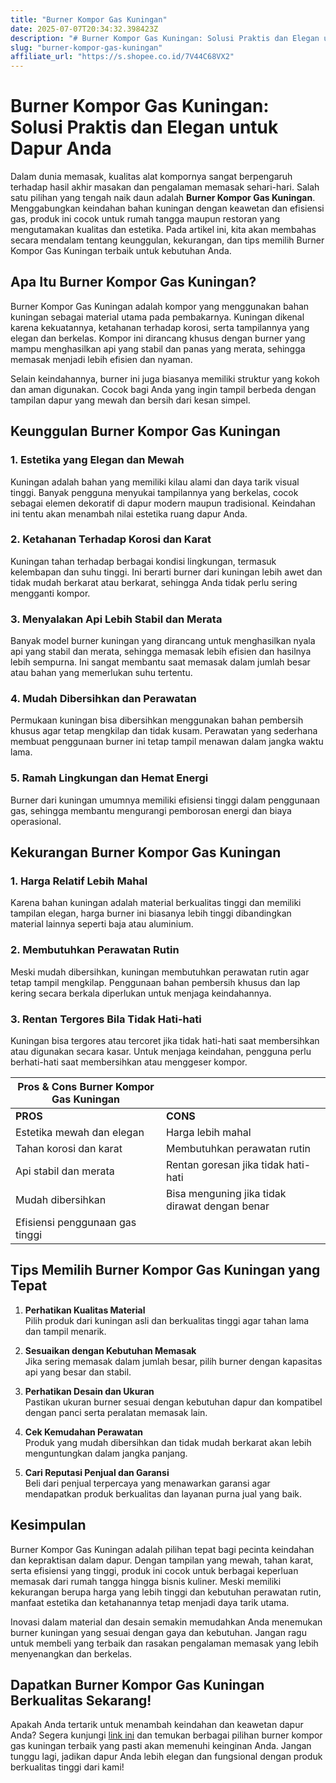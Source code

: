 ```yaml
---
title: "Burner Kompor Gas Kuningan"
date: 2025-07-07T20:34:32.398423Z
description: "# Burner Kompor Gas Kuningan: Solusi Praktis dan Elegan untuk Dapur Anda..."
slug: "burner-kompor-gas-kuningan"
affiliate_url: "https://s.shopee.co.id/7V44C68VX2"
---
```

# Burner Kompor Gas Kuningan: Solusi Praktis dan Elegan untuk Dapur Anda

Dalam dunia memasak, kualitas alat kompornya sangat berpengaruh terhadap hasil akhir masakan dan pengalaman memasak sehari-hari. Salah satu pilihan yang tengah naik daun adalah **Burner Kompor Gas Kuningan**. Menggabungkan keindahan bahan kuningan dengan keawetan dan efisiensi gas, produk ini cocok untuk rumah tangga maupun restoran yang mengutamakan kualitas dan estetika. Pada artikel ini, kita akan membahas secara mendalam tentang keunggulan, kekurangan, dan tips memilih Burner Kompor Gas Kuningan terbaik untuk kebutuhan Anda.

## Apa Itu Burner Kompor Gas Kuningan?

Burner Kompor Gas Kuningan adalah kompor yang menggunakan bahan kuningan sebagai material utama pada pembakarnya. Kuningan dikenal karena kekuatannya, ketahanan terhadap korosi, serta tampilannya yang elegan dan berkelas. Kompor ini dirancang khusus dengan burner yang mampu menghasilkan api yang stabil dan panas yang merata, sehingga memasak menjadi lebih efisien dan nyaman.

Selain keindahannya, burner ini juga biasanya memiliki struktur yang kokoh dan aman digunakan. Cocok bagi Anda yang ingin tampil berbeda dengan tampilan dapur yang mewah dan bersih dari kesan simpel.

## Keunggulan Burner Kompor Gas Kuningan

### 1. Estetika yang Elegan dan Mewah

Kuningan adalah bahan yang memiliki kilau alami dan daya tarik visual tinggi. Banyak pengguna menyukai tampilannya yang berkelas, cocok sebagai elemen dekoratif di dapur modern maupun tradisional. Keindahan ini tentu akan menambah nilai estetika ruang dapur Anda.

### 2. Ketahanan Terhadap Korosi dan Karat

Kuningan tahan terhadap berbagai kondisi lingkungan, termasuk kelembapan dan suhu tinggi. Ini berarti burner dari kuningan lebih awet dan tidak mudah berkarat atau berkarat, sehingga Anda tidak perlu sering mengganti kompor.

### 3. Menyalakan Api Lebih Stabil dan Merata

Banyak model burner kuningan yang dirancang untuk menghasilkan nyala api yang stabil dan merata, sehingga memasak lebih efisien dan hasilnya lebih sempurna. Ini sangat membantu saat memasak dalam jumlah besar atau bahan yang memerlukan suhu tertentu.

### 4. Mudah Dibersihkan dan Perawatan

Permukaan kuningan bisa dibersihkan menggunakan bahan pembersih khusus agar tetap mengkilap dan tidak kusam. Perawatan yang sederhana membuat penggunaan burner ini tetap tampil menawan dalam jangka waktu lama.

### 5. Ramah Lingkungan dan Hemat Energi

Burner dari kuningan umumnya memiliki efisiensi tinggi dalam penggunaan gas, sehingga membantu mengurangi pemborosan energi dan biaya operasional.

## Kekurangan Burner Kompor Gas Kuningan

### 1. Harga Relatif Lebih Mahal

Karena bahan kuningan adalah material berkualitas tinggi dan memiliki tampilan elegan, harga burner ini biasanya lebih tinggi dibandingkan material lainnya seperti baja atau aluminium.

### 2. Membutuhkan Perawatan Rutin

Meski mudah dibersihkan, kuningan membutuhkan perawatan rutin agar tetap tampil mengkilap. Penggunaan bahan pembersih khusus dan lap kering secara berkala diperlukan untuk menjaga keindahannya.

### 3. Rentan Tergores Bila Tidak Hati-hati

Kuningan bisa tergores atau tercoret jika tidak hati-hati saat membersihkan atau digunakan secara kasar. Untuk menjaga keindahan, pengguna perlu berhati-hati saat membersihkan atau menggeser kompor.

| **Pros & Cons Burner Kompor Gas Kuningan** |                                |
|--------------------------------------------|--------------------------------|
| **PROS**                                | **CONS**                    |
| Estetika mewah dan elegan             | Harga lebih mahal          |
| Tahan korosi dan karat               | Membutuhkan perawatan rutin  |
| Api stabil dan merata                 | Rentan goresan jika tidak hati-hati |
| Mudah dibersihkan                     | Bisa menguning jika tidak dirawat dengan benar |
| Efisiensi penggunaan gas tinggi     |                             |

## Tips Memilih Burner Kompor Gas Kuningan yang Tepat

1. **Perhatikan Kualitas Material**  
Pilih produk dari kuningan asli dan berkualitas tinggi agar tahan lama dan tampil menarik.

2. **Sesuaikan dengan Kebutuhan Memasak**  
Jika sering memasak dalam jumlah besar, pilih burner dengan kapasitas api yang besar dan stabil.

3. **Perhatikan Desain dan Ukuran**  
Pastikan ukuran burner sesuai dengan kebutuhan dapur dan kompatibel dengan panci serta peralatan memasak lain.

4. **Cek Kemudahan Perawatan**  
Produk yang mudah dibersihkan dan tidak mudah berkarat akan lebih menguntungkan dalam jangka panjang.

5. **Cari Reputasi Penjual dan Garansi**  
Beli dari penjual terpercaya yang menawarkan garansi agar mendapatkan produk berkualitas dan layanan purna jual yang baik.

## Kesimpulan

Burner Kompor Gas Kuningan adalah pilihan tepat bagi pecinta keindahan dan kepraktisan dalam dapur. Dengan tampilan yang mewah, tahan karat, serta efisiensi yang tinggi, produk ini cocok untuk berbagai keperluan memasak dari rumah tangga hingga bisnis kuliner. Meski memiliki kekurangan berupa harga yang lebih tinggi dan kebutuhan perawatan rutin, manfaat estetika dan ketahanannya tetap menjadi daya tarik utama.

Inovasi dalam material dan desain semakin memudahkan Anda menemukan burner kuningan yang sesuai dengan gaya dan kebutuhan. Jangan ragu untuk membeli yang terbaik dan rasakan pengalaman memasak yang lebih menyenangkan dan berkelas.

## Dapatkan Burner Kompor Gas Kuningan Berkualitas Sekarang!

Apakah Anda tertarik untuk menambah keindahan dan keawetan dapur Anda? Segera kunjungi [link ini](https://s.shopee.co.id/7V44C68VX2) dan temukan berbagai pilihan burner kompor gas kuningan terbaik yang pasti akan memenuhi keinginan Anda. Jangan tunggu lagi, jadikan dapur Anda lebih elegan dan fungsional dengan produk berkualitas tinggi dari kami!